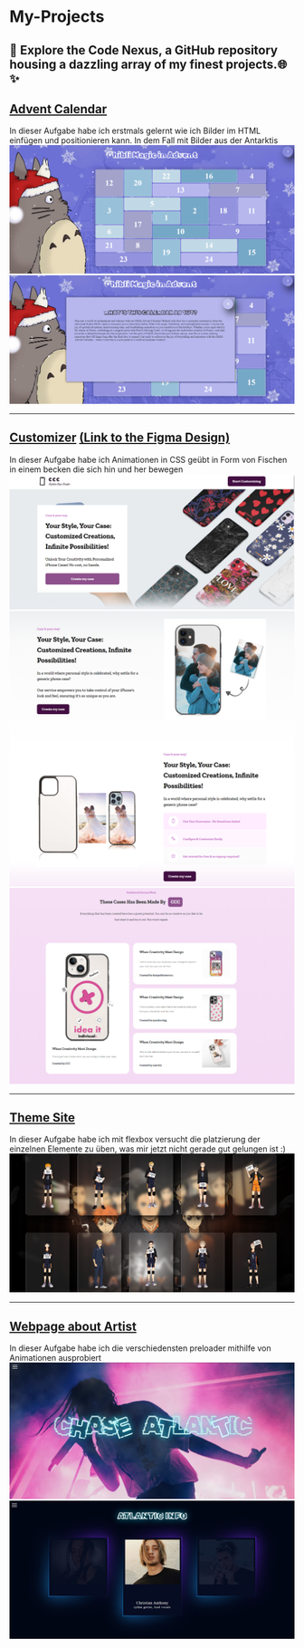 # My-Projects
## 🚀 Explore the Code Nexus, a GitHub repository housing a dazzling array of my finest projects.🌐✨



## [Advent Calendar](AdventCalendar) 
In dieser Aufgabe habe ich erstmals gelernt wie ich Bilder im HTML einfügen und positionieren kann. In dem Fall mit Bilder aus der Antarktis
 ![](imgsForReadme/AdventCalendar.png)
 ![](imgsForReadme/AdventCalendar2.png) 

---

## [Customizer](Customizer)  [(Link to the Figma Design)](https://www.figma.com/file/1PJMIdKSnPimhTKk7OI17e/CCC_Website-Design?type=design&node-id=1%3A6&mode=design&t=BLo3A14Uhb2WiLAR-1)
In dieser Aufgabe habe ich Animationen in CSS geübt in Form von Fischen in einem becken die sich hin und her bewegen
 ![](imgsForReadme/customizer.png)
 ![](imgsForReadme/customizer2.png)
 ![](imgsForReadme/customizer3.png)
 ![](imgsForReadme/customizer4.png)

---

## [Theme Site](Themenseite)
In dieser Aufgabe habe ich mit flexbox versucht die platzierung der einzelnen Elemente zu üben, was mir jetzt nicht gerade gut gelungen ist :)
 ![](imgsForReadme/themenseite.png) 

---

## [Webpage about Artist](Webpage_ChaseAtlantic)
In dieser Aufgabe habe ich die verschiedensten preloader mithilfe von Animationen ausprobiert
 ![](imgsForReadme/artistpage.png) 
 ![](imgsForReadme/artistpage2.png) 
 



